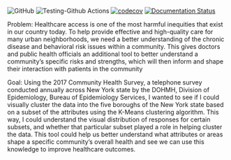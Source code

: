 ![GitHub](https://img.shields.io/github/license/mn2825/CommunityHealth)
![Testing-Github Actions](https://github.com/mn2825/CommunityHealth/workflows/CI/badge.svg)
[![codecov](https://codecov.io/gh/mn2825/CommunityHealth/branch/codecov/graph/badge.svg?token=HGw2DMEaDT)](https://codecov.io/gh/mn2825/CommunityHealth)
[![Documentation Status](https://readthedocs.org/projects/communityhealth/badge/?version=latest)](https://communityhealth.readthedocs.io/en/latest/?badge=latest)

Problem: 
Healthcare access is one of the most harmful inequities that exist in our country today. To help provide effective and high-quality care for many urban neighborhoods, we need a better understanding of the chronic disease and behavioral risk issues within a community. This gives doctors and public health officials an additional tool to better understand a community’s specific risks and strengths, which will then inform and shape their interaction with patients in the community

Goal:
Using the 2017 Community Health Survey, a telephone survey conducted annually across New York state by the DOHMH, Division of Epidemiology, Bureau of Epidemiology Services, I wanted to see if I could visually cluster the data into the five boroughs of the New York state based on a subset of the attributes using the K-Means clustering algorithm. This way, I could understand the visual distribution of responses for certain subsets, and whether that particular subset played a role in helping cluster the data. This tool could help us better understand what attributes or areas shape a specific community’s overall health and see we can use this knowledge to improve healthcare outcomes.


